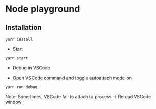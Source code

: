 # Node playground

## Installation

```bash
yarn install
```

- Start

```bash
yarn start
```

- Debug in VSCode

- Open VSCode command and toggle autoattach mode on

```bash
yarn run debug
```

Note: Sometimes, VSCode fail to attach to process -> Reload VSCode window
